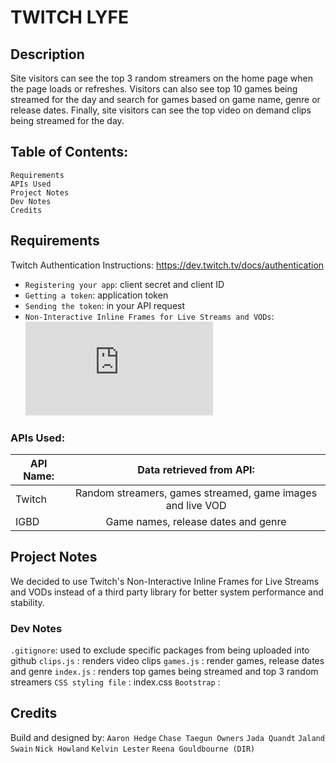 # TWITCH LYFE

## Description 
Site visitors can see the top 3 random streamers on the home page when the page loads or refreshes. Visitors can also see top 10 games being streamed for the day and search for games based on game name, genre or release dates. Finally, site visitors can see the top video on demand clips being streamed for the day. 

## Table of Contents:
    Requirements
    APIs Used
    Project Notes
    Dev Notes
    Credits

## Requirements
Twitch Authentication Instructions: https://dev.twitch.tv/docs/authentication
- `Registering your app`: client secret and client ID
- `Getting a token`: application token
- `Sending the token`: in your API request
- `Non-Interactive Inline Frames for Live Streams and VODs`:
     <iframe
    src="https://player.twitch.tv/?<channel, video, or collection>&parent=streamernews.example.com"
    height="<height>"
    width="<width>"
    frameborder="<frameborder>"
    scrolling="<scrolling>"
    allowfullscreen="<allowfullscreen>">
    </iframe> 

### APIs Used:
| API Name:             |Data retrieved from API:                                          |
|-----------------------|:----------------------------------------------------------------:|
| Twitch                | Random streamers, games streamed, game images and live VOD       |
| IGBD                  | Game names, release dates and genre                              |


## Project Notes
We decided to use Twitch's Non-Interactive Inline Frames for Live Streams and VODs instead of a third party library for better system performance and stability.

### Dev Notes
`.gitignore`: used to exclude specific packages from being uploaded into github
`clips.js` : renders video clips 
`games.js` : render games, release dates and genre
`index.js` : renders top games being streamed and top 3 random streamers
`CSS styling file` : index.css
`Bootstrap` : <script src="https://code.jquery.com/jquery-3.2.1.slim.min.js" integrity="sha384-KJ3o2DKtIkvYIK3UENzmM7KCkRr/rE9/Qpg6aAZGJwFDMVNA/GpGFF93hXpG5KkN" crossorigin="anonymous"></script>

<script src="https://cdnjs.cloudflare.com/ajax/libs/popper.js/1.12.9/umd/popper.min.js" integrity="sha384-ApNbgh9B+Y1QKtv3Rn7W3mgPxhU9K/ScQsAP7hUibX39j7fakFPskvXusvfa0b4Q" crossorigin="anonymous"></script>

<script src="https://maxcdn.bootstrapcdn.com/bootstrap/4.0.0/js/bootstrap.min.js" integrity="sha384-JZR6Spejh4U02d8jOt6vLEHfe/JQGiRRSQQxSfFWpi1MquVdAyjUar5+76PVCmYl" crossorigin="anonymous"></script>

## Credits
Build and designed by:
`Aaron Hedge`
`Chase Taegun Owners`
`Jada Quandt`
`Jaland Swain`
`Nick Howland`
`Kelvin Lester`
`Reena Gouldbourne (DIR)`

